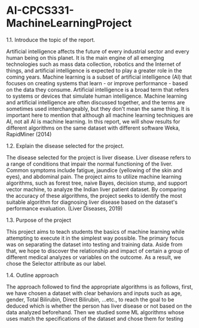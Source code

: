 # AI-CPCS331-MachineLearningProject
1.1. Introduce the topic of the report.


Artificial intelligence affects the future of every industrial sector and every human being on this planet. It is the main engine of all emerging technologies such as 
mass data collection, robotics and the Internet of things, and artificial intelligence is expected to play a greater role in the coming years.
Machine learning is a subset of artificial intelligence (AI) that focuses on creating systems that learn - or improve performance - based on the data they 
consume. Artificial intelligence is a broad term that refers to systems or devices that simulate human intelligence. Machine learning and artificial intelligence are often 
discussed together, and the terms are sometimes used interchangeably, but they don't mean the same thing. It is important here to mention that although all machine 
learning techniques are AI, not all AI is machine learning. In this report, we will show results for different algorithms on the same dataset with different software Weka, RapidMiner (2014)


1.2. Explain the disease selected for the project.


The disease selected for the project is liver disease. Liver disease refers to a 
range of conditions that impair the normal functioning of the liver. Common 
symptoms include fatigue, jaundice (yellowing of the skin and eyes), and abdominal 
pain. The project aims to utilize machine learning algorithms, such as forest tree, 
naive Bayes, decision stump, and support vector machine, to analyze the Indian liver 
patient dataset. By comparing the accuracy of these algorithms, the project seeks to 
identify the most suitable algorithm for diagnosing liver disease based on the dataset's 
performance evaluation. (Liver Diseases, 2019)


1.3. Purpose of the project


This project aims to teach students the basics of machine learning while 
attempting to execute it in the simplest way possible. The primary focus was on 
separating the dataset into testing and training data. Aside from that, we hope to 
discover the relationship and impact of certain a group of different medical analyzes 
or variables on the outcome. As a result, we chose the Selector attribute as our label.


1.4. Outline approach


The approach followed to find the appropriate algorithms is as follows, first, 
we have chosen a dataset with clear behaviors and inputs such as age, gender, Total 
Bilirubin, Direct Bilirubin, ...etc., to reach the goal to be deduced which is whether 
the person has liver disease or not based on the data analyzed beforehand. Then we 
studied some ML algorithms whose uses match the specifications of the dataset and 
chose them for testing
